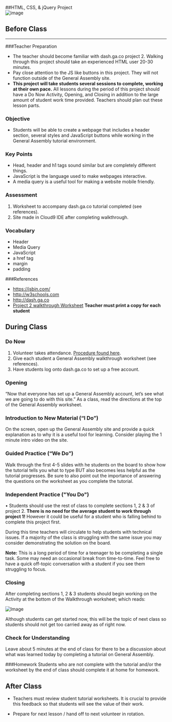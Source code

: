 ##HTML, CSS, & jQuery Project  
![image](http://i.imgur.com/73WZUvo.png)

## Before Class
---
###Teacher Preparation
* The teacher should become familiar with dash.ga.co project 2. Walking through this project should take an experienced HTML user 20-30 minutes. 
* Pay close attention to the JS like buttons in this project. They will not function outside of the General Assembly site.
* **This project will take students several sessions to complete, working at their own pace.**  All lessons during the period of this project should have a Do Now Activity, Opening, and Closing in addition to the large amount of student work time provided.  Teachers should plan out these lesson parts.  

### Objective

* Students will be able to create a webpage that includes a header section, several styles and JavaScript buttons while working in the General Assembly tutorial environment. 


### Key Points

* Head, header and h1 tags sound similar but are completely different things.
* JavaScript is the language used to make webpages interactive.
* A media query is a useful tool for making a website mobile friendly.


### Assessment

1. Worksheet to accompany dash.ga.co tutorial completed (see references).
2. Site made in Cloud9 IDE after completing walkthrough. 

### Vocabulary

* Header
* Media Query
* JavaScript
* a href tag
* margin
* padding

###References
* <https://jsbin.com/>
* <http://w3schools.com>
* <http://dash.ga.co>
* [Project 2 walkthrough Worksheet](https://www.dropbox.com/s/x7kyti0jt6easj0/GeneralAssemblyPacketJeffBlog.docx ) **Teacher must print a copy for each student**

## During Class

### Do Now

1. Volunteer takes attendance. [Procedure found here](https://docs.google.com/document/d/19IIhqykr70vj7wnqyJYuQNTkd9GX56Xgl3omD42IcMk/edit).
2. Give each student a General Assembly walkthrough worksheet (see references).
3. Have students log onto dash.ga.co to set up a free account.


### Opening

“Now that everyone has set up a General Assembly account, let’s see what we are going to do with this site.” As a class, read the directions at the top of the General Assembly worksheet.

### Introduction to New Material (“I Do”)
On the screen, open up the General Assembly site and provide a quick explanation as to why it is a useful tool for learning. Consider playing the 1 minute intro video on the site.


### Guided Practice (“We Do”)

Walk through the first 4-5 slides with he students on the board to show how the tutorial tells you what to type BUT also becomes less helpful as the tutorial progresses. Be sure to also point out the importance of answering the questions on the worksheet as you complete the tutorial.

### Independent Practice ("You Do")

•	Students should use the rest of class to complete sections 1, 2 & 3 of project 2. **There is no need for the average student to work through project 1!** However it could be useful for a student who is falling behind to complete this project first.

During this time teachers will circulate to help students with technical issues. If a majority of the class is struggling with the same issue you may consider demonstrating the solution on the board.  

**Note:** This is a long period of time for a teenager to be completing a single task. Some may need an occasional break from time-to-time. Feel free to have a quick off-topic conversation with a student if you see them struggling to focus.

### Closing
After completing sections 1, 2 & 3 students should begin working on the Activity at the bottom of the Walkthrough worksheet; which reads: 

![Image](http://i.imgur.com/tZmFR5b.png)

Although students can get started now, this will be the topic of next class so students should not get too carried away as of right now.

### Check for Understanding
Leave about 5 minutes at the end of class for there to be a discussion about what was learned today by completing a tutorial on General Assembly.

###Homework
Students who are not complete with the tutorial and/or the worksheet by the end of class should complete it at home for homework.
 
## After Class
* Teachers must review student tutorial worksheets. It is crucial to provide this feedback so that students will see the value of their work.

* Prepare for next lesson / hand off to next volunteer in rotation.

